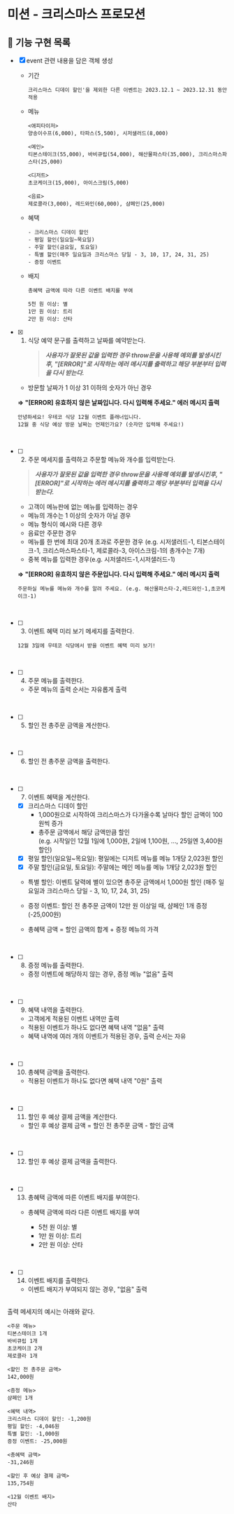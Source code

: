 # 미션 - 크리스마스 프로모션

## 🎯 기능 구현 목록

- [x] event 관련 내용을 담은 객체 생성

  - 기간
    ```
    크리스마스 디데이 할인'을 제외한 다른 이벤트는 2023.12.1 ~ 2023.12.31 동안 적용
    ```
  - 메뉴

    ```
    <애피타이저>
    양송이수프(6,000), 타파스(5,500), 시저샐러드(8,000)

    <메인>
    티본스테이크(55,000), 바비큐립(54,000), 해산물파스타(35,000), 크리스마스파스타(25,000)

    <디저트>
    초코케이크(15,000), 아이스크림(5,000)

    <음료>
    제로콜라(3,000), 레드와인(60,000), 샴페인(25,000)

    ```

  - 혜택

    ```
    - 크리스마스 디데이 할인
    - 평일 할인(일요일~목요일)
    - 주말 할인(금요일, 토요일)
    - 특별 할인(매주 일요일과 크리스마스 당일 - 3, 10, 17, 24, 31, 25)
    - 증정 이벤트

    ```

  - 배지

    ```
    총혜택 금액에 따라 다른 이벤트 배지를 부여

    5천 원 이상: 별
    1만 원 이상: 트리
    2만 원 이상: 산타

    ```

- [x] 1. 식당 예약 문구를 출력하고 날짜를 예약받는다.
     > **_사용자가 잘못된 값을 입력한 경우 throw문을 사용해 예외를 발생시킨후, "[ERROR]"로 시작하는 에러 메시지를 출력하고 해당 부분부터 입력을 다시 받는다._**

  - 방문할 날짜가 1 이상 31 이하의 숫자가 아닌 경우

  **=> "[ERROR] 유효하지 않은 날짜입니다. 다시 입력해 주세요." 에러 메시지 출력**

  ```
  안녕하세요! 우테코 식당 12월 이벤트 플래너입니다.
  12월 중 식당 예상 방문 날짜는 언제인가요? (숫자만 입력해 주세요!)
  ```

<br/>

- [ ] 2. 주문 메세지를 출력하고 주문할 메뉴와 개수를 입력받는다.

  > **_사용자가 잘못된 값을 입력한 경우 throw문을 사용해 예외를 발생시킨후, "[ERROR]"로 시작하는 에러 메시지를 출력하고 해당 부분부터 입력을 다시 받는다._**

  - 고객이 메뉴판에 없는 메뉴를 입력하는 경우
  - 메뉴의 개수는 1 이상의 숫자가 아닐 경우
  - 메뉴 형식이 예시와 다른 경우
  - 음료만 주문한 경우
  - 메뉴를 한 번에 최대 20개 초과로 주문한 경우
    (e.g. 시저샐러드-1, 티본스테이크-1, 크리스마스파스타-1, 제로콜라-3, 아이스크림-1의 총개수는 7개)
  - 중복 메뉴를 입력한 경우(e.g. 시저샐러드-1,시저샐러드-1)

  **=> "[ERROR] 유효하지 않은 주문입니다. 다시 입력해 주세요." 에러 메시지 출력**

  ```
  주문하실 메뉴를 메뉴와 개수를 알려 주세요. (e.g. 해산물파스타-2,레드와인-1,초코케이크-1)
  ```

<br/>

- [ ] 3. 이벤트 혜택 미리 보기 메세지를 출력한다.

  ```
  12월 3일에 우테코 식당에서 받을 이벤트 혜택 미리 보기!
  ```

<br/>

- [ ] 4. 주문 메뉴를 출력한다.
  - 주문 메뉴의 출력 순서는 자유롭게 출력

<br/>

- [ ] 5. 할인 전 총주문 금액을 계산한다.

<br/>

- [ ] 6. 할인 전 총주문 금액을 출력한다.

<br/>

- [ ] 7. 이벤트 혜택을 계산한다.

  - [x] 크리스마스 디데이 할인
    - 1,000원으로 시작하여 크리스마스가 다가올수록 날마다 할인 금액이 100원씩 증가
    - 총주문 금액에서 해당 금액만큼 할인  
      (e.g. 시작일인 12월 1일에 1,000원, 2일에 1,100원, ..., 25일엔 3,400원 할인)
  - [x] 평일 할인(일요일~목요일): 평일에는 디저트 메뉴를 메뉴 1개당 2,023원 할인
  - [x] 주말 할인(금요일, 토요일): 주말에는 메인 메뉴를 메뉴 1개당 2,023원 할인
  - 특별 할인: 이벤트 달력에 별이 있으면 총주문 금액에서 1,000원 할인 (매주 일요일과 크리스마스 당일 - 3, 10, 17, 24, 31, 25)
  - 증정 이벤트: 할인 전 총주문 금액이 12만 원 이상일 때, 샴페인 1개 증정 (-25,000원)

  - 총혜택 금액 = 할인 금액의 합계 + 증정 메뉴의 가격

<br/>

- [ ] 8. 증정 메뉴를 출력한다.
  - 증정 이벤트에 해당하지 않는 경우, 증정 메뉴 "없음" 출력

<br/>

- [ ] 9. 혜택 내역을 출력한다.

  - 고객에게 적용된 이벤트 내역만 출력
  - 적용된 이벤트가 하나도 없다면 혜택 내역 "없음" 출력
  - 혜택 내역에 여러 개의 이벤트가 적용된 경우, 출력 순서는 자유

<br/>

- [ ] 10. 총혜택 금액을 출력한다.

  - 적용된 이벤트가 하나도 없다면 혜택 내역 "0원" 출력

<br/>

- [ ] 11. 할인 후 예상 결제 금액을 계산한다.

  - 할인 후 예상 결제 금액 = 할인 전 총주문 금액 - 할인 금액

<br/>

- [ ] 12. 할인 후 예상 결제 금액을 출력한다.

<br/>

- [ ] 13. 총혜택 금액에 따른 이벤트 배지를 부여한다.

  - 총혜택 금액에 따라 다른 이벤트 배지를 부여

    - 5천 원 이상: 별
    - 1만 원 이상: 트리
    - 2만 원 이상: 산타

<br/>

- [ ] 14. 이벤트 배지를 출력한다.
  - 이벤트 배지가 부여되지 않는 경우, "없음" 출력

<br/>
출력 메세지의 예시는 아래와 같다.

```
<주문 메뉴>
티본스테이크 1개
바비큐립 1개
초코케이크 2개
제로콜라 1개

<할인 전 총주문 금액>
142,000원

<증정 메뉴>
샴페인 1개

<혜택 내역>
크리스마스 디데이 할인: -1,200원
평일 할인: -4,046원
특별 할인: -1,000원
증정 이벤트: -25,000원

<총혜택 금액>
-31,246원

<할인 후 예상 결제 금액>
135,754원

<12월 이벤트 배지>
산타
```
